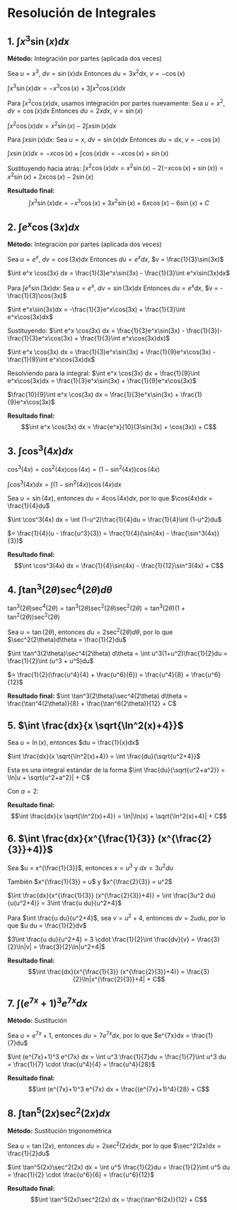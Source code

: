 # Resolución de Integrales

## 1. $\int x^3 \sin(x) dx$

**Método:** Integración por partes (aplicada dos veces)

Sea $u = x^3$, $dv = \sin(x)dx$
Entonces $du = 3x^2dx$, $v = -\cos(x)$

$\int x^3 \sin(x) dx = -x^3\cos(x) + 3\int x^2\cos(x)dx$

Para $\int x^2\cos(x)dx$, usamos integración por partes nuevamente:
Sea $u = x^2$, $dv = \cos(x)dx$
Entonces $du = 2xdx$, $v = \sin(x)$

$\int x^2\cos(x)dx = x^2\sin(x) - 2\int x\sin(x)dx$

Para $\int x\sin(x)dx$:
Sea $u = x$, $dv = \sin(x)dx$
Entonces $du = dx$, $v = -\cos(x)$

$\int x\sin(x)dx = -x\cos(x) + \int \cos(x)dx = -x\cos(x) + \sin(x)$

Sustituyendo hacia atrás:
$\int x^2\cos(x)dx = x^2\sin(x) - 2(-x\cos(x) + \sin(x)) = x^2\sin(x) + 2x\cos(x) - 2\sin(x)$

**Resultado final:**
$$\int x^3 \sin(x) dx = -x^3\cos(x) + 3x^2\sin(x) + 6x\cos(x) - 6\sin(x) + C$$

## 2. $\int e^x \cos(3x) dx$

**Método:** Integración por partes (aplicada dos veces)

Sea $u = e^x$, $dv = \cos(3x)dx$
Entonces $du = e^x dx$, $v = \frac{1}{3}\sin(3x)$

$\int e^x \cos(3x) dx = \frac{1}{3}e^x\sin(3x) - \frac{1}{3}\int e^x\sin(3x)dx$

Para $\int e^x\sin(3x)dx$:
Sea $u = e^x$, $dv = \sin(3x)dx$
Entonces $du = e^x dx$, $v = -\frac{1}{3}\cos(3x)$

$\int e^x\sin(3x)dx = -\frac{1}{3}e^x\cos(3x) + \frac{1}{3}\int e^x\cos(3x)dx$

Sustituyendo:
$\int e^x \cos(3x) dx = \frac{1}{3}e^x\sin(3x) - \frac{1}{3}(-\frac{1}{3}e^x\cos(3x) + \frac{1}{3}\int e^x\cos(3x)dx)$

$\int e^x \cos(3x) dx = \frac{1}{3}e^x\sin(3x) + \frac{1}{9}e^x\cos(3x) - \frac{1}{9}\int e^x\cos(3x)dx$

Resolviendo para la integral:
$\int e^x \cos(3x) dx + \frac{1}{9}\int e^x\cos(3x)dx = \frac{1}{3}e^x\sin(3x) + \frac{1}{9}e^x\cos(3x)$

$\frac{10}{9}\int e^x \cos(3x) dx = \frac{1}{3}e^x\sin(3x) + \frac{1}{9}e^x\cos(3x)$

**Resultado final:**
$$\int e^x \cos(3x) dx = \frac{e^x}{10}(3\sin(3x) + \cos(3x)) + C$$

## 3. $\int \cos^3(4x) dx$

$\cos^3(4x) = \cos^2(4x)\cos(4x) = (1-\sin^2(4x))\cos(4x)$

$\int \cos^3(4x) dx = \int (1-\sin^2(4x))\cos(4x) dx$

Sea $u = \sin(4x)$, entonces $du = 4\cos(4x)dx$, por lo que $\cos(4x)dx = \frac{1}{4}du$

$\int \cos^3(4x) dx = \int (1-u^2)\frac{1}{4}du = \frac{1}{4}\int (1-u^2)du$

$= \frac{1}{4}(u - \frac{u^3}{3}) = \frac{1}{4}(\sin(4x) - \frac{\sin^3(4x)}{3})$

**Resultado final:**
$$\int \cos^3(4x) dx = \frac{1}{4}\sin(4x) - \frac{1}{12}\sin^3(4x) + C$$

## 4. $\int \tan^3(2\theta)\sec^4(2\theta) d\theta$


$\tan^3(2\theta)\sec^4(2\theta) = \tan^3(2\theta)\sec^2(2\theta)\sec^2(2\theta) = \tan^3(2\theta)(1+\tan^2(2\theta))\sec^2(2\theta)$

Sea $u = \tan(2\theta)$, entonces $du = 2\sec^2(2\theta)d\theta$, por lo que $\sec^2(2\theta)d\theta = \frac{1}{2}du$

$\int \tan^3(2\theta)\sec^4(2\theta) d\theta = \int u^3(1+u^2)\frac{1}{2}du = \frac{1}{2}\int (u^3 + u^5)du$

$= \frac{1}{2}(\frac{u^4}{4} + \frac{u^6}{6}) = \frac{u^4}{8} + \frac{u^6}{12}$

**Resultado final:**
$\int \tan^3(2\theta)\sec^4(2\theta) d\theta = \frac{\tan^4(2\theta)}{8} + \frac{\tan^6(2\theta)}{12} + C$

## 5. $\int \frac{dx}{x \sqrt{\ln^2(x)+4}}$

Sea $u = \ln(x)$, entonces $du = \frac{1}{x}dx$

$\int \frac{dx}{x \sqrt{\ln^2(x)+4}} = \int \frac{du}{\sqrt{u^2+4}}$

Esta es una integral estándar de la forma $\int \frac{du}{\sqrt{u^2+a^2}} = \ln|u + \sqrt{u^2+a^2}| + C$

Con $a = 2$:

**Resultado final:**
$$\int \frac{dx}{x \sqrt{\ln^2(x)+4}} = \ln|\ln(x) + \sqrt{\ln^2(x)+4}| + C$$

## 6. $\int \frac{dx}{x^{\frac{1}{3}} (x^{\frac{2}{3}}+4)}$

Sea $u = x^{\frac{1}{3}}$, entonces $x = u^3$ y $dx = 3u^2 du$

También $x^{\frac{1}{3}} = u$ y $x^{\frac{2}{3}} = u^2$

$\int \frac{dx}{x^{\frac{1}{3}} (x^{\frac{2}{3}}+4)} = \int \frac{3u^2 du}{u(u^2+4)} = 3\int \frac{u du}{u^2+4}$

Para $\int \frac{u du}{u^2+4}$, sea $v = u^2+4$, entonces $dv = 2u du$, por lo que $u du = \frac{1}{2}dv$

$3\int \frac{u du}{u^2+4} = 3 \cdot \frac{1}{2}\int \frac{dv}{v} = \frac{3}{2}\ln|v| = \frac{3}{2}\ln|u^2+4|$

**Resultado final:**
$$\int \frac{dx}{x^{\frac{1}{3}} (x^{\frac{2}{3}}+4)} = \frac{3}{2}\ln|x^{\frac{2}{3}}+4| + C$$

## 7. $\int (e^{7x}+1)^3 e^{7x} dx$

**Método:** Sustitución

Sea $u = e^{7x}+1$, entonces $du = 7e^{7x}dx$, por lo que $e^{7x}dx = \frac{1}{7}du$

$\int (e^{7x}+1)^3 e^{7x} dx = \int u^3 \frac{1}{7}du = \frac{1}{7}\int u^3 du = \frac{1}{7} \cdot \frac{u^4}{4} = \frac{u^4}{28}$

**Resultado final:**
$$\int (e^{7x}+1)^3 e^{7x} dx = \frac{(e^{7x}+1)^4}{28} + C$$

## 8. $\int \tan^5(2x)\sec^2(2x) dx$

**Método:** Sustitución trigonométrica

Sea $u = \tan(2x)$, entonces $du = 2\sec^2(2x)dx$, por lo que $\sec^2(2x)dx = \frac{1}{2}du$

$\int \tan^5(2x)\sec^2(2x) dx = \int u^5 \frac{1}{2}du = \frac{1}{2}\int u^5 du = \frac{1}{2} \cdot \frac{u^6}{6} = \frac{u^6}{12}$

**Resultado final:**
$$\int \tan^5(2x)\sec^2(2x) dx = \frac{\tan^6(2x)}{12} + C$$